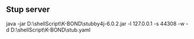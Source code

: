 ## Stup server
java -jar D:\shellScript\K-BOND\stubby4j-6.0.2.jar -l 127.0.0.1 -s 44308 -w -d D:\shellScript\K-BOND\stub.yaml
